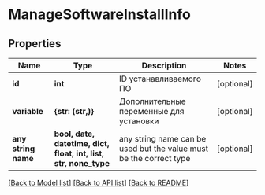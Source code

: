 # ManageSoftwareInstallInfo


## Properties
Name | Type | Description | Notes
------------ | ------------- | ------------- | -------------
**id** | **int** | ID устанавливаемого ПО | [optional] 
**variable** | **{str: (str,)}** | Дополнительные переменные для установки | [optional] 
**any string name** | **bool, date, datetime, dict, float, int, list, str, none_type** | any string name can be used but the value must be the correct type | [optional]

[[Back to Model list]](../README.md#documentation-for-models) [[Back to API list]](../README.md#documentation-for-api-endpoints) [[Back to README]](../README.md)


